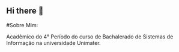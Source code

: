 ## Hi there 👋

<!--
**JaksonFz/JaksonFz** is a ✨ _special_ ✨ repository because its `README.md` (this file) appears on your GitHub profile.

Here are some ideas to get you started:

- 🔭 I’m currently working on ...
- 🌱 I’m currently learning ...
- 👯 I’m looking to collaborate on ...
- 🤔 I’m looking for help with ...
- 💬 Ask me about ...
- 📫 How to reach me: ...
- 😄 Pronouns: ...
- ⚡ Fun fact: ...
-->

#Sobre Mim:

  Acadêmico do 4° Período do curso de Bachalerado de Sistemas de Informação na universidade Unimater.
